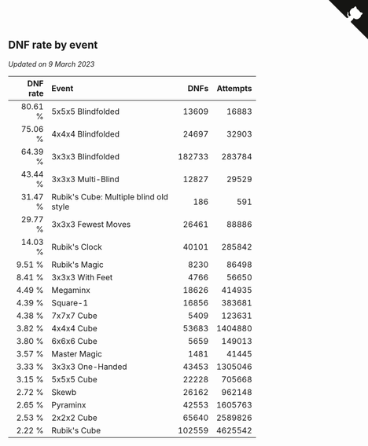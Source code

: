 ## DNF rate by event

*Updated on  9 March 2023*

| DNF rate | Event | DNFs | Attempts |
| ---: | :--- | ---: | ---: |
| 80.61 % | 5x5x5 Blindfolded | 13609 | 16883 |
| 75.06 % | 4x4x4 Blindfolded | 24697 | 32903 |
| 64.39 % | 3x3x3 Blindfolded | 182733 | 283784 |
| 43.44 % | 3x3x3 Multi-Blind | 12827 | 29529 |
| 31.47 % | Rubik's Cube: Multiple blind old style | 186 | 591 |
| 29.77 % | 3x3x3 Fewest Moves | 26461 | 88886 |
| 14.03 % | Rubik's Clock | 40101 | 285842 |
| 9.51 % | Rubik's Magic | 8230 | 86498 |
| 8.41 % | 3x3x3 With Feet | 4766 | 56650 |
| 4.49 % | Megaminx | 18626 | 414935 |
| 4.39 % | Square-1 | 16856 | 383681 |
| 4.38 % | 7x7x7 Cube | 5409 | 123631 |
| 3.82 % | 4x4x4 Cube | 53683 | 1404880 |
| 3.80 % | 6x6x6 Cube | 5659 | 149013 |
| 3.57 % | Master Magic | 1481 | 41445 |
| 3.33 % | 3x3x3 One-Handed | 43453 | 1305046 |
| 3.15 % | 5x5x5 Cube | 22228 | 705668 |
| 2.72 % | Skewb | 26162 | 962148 |
| 2.65 % | Pyraminx | 42553 | 1605763 |
| 2.53 % | 2x2x2 Cube | 65640 | 2589826 |
| 2.22 % | Rubik's Cube | 102559 | 4625542 |


<a href="https://github.com/JustinTimeCuber/wca_statistics" class="github-corner" aria-label="View source on Github"><svg width="80" height="80" viewBox="0 0 250 250" style="fill:#151513; color:#fff; position: absolute; top: 0; border: 0; right: 0;" aria-hidden="true"><path d="M0,0 L115,115 L130,115 L142,142 L250,250 L250,0 Z"></path><path d="M128.3,109.0 C113.8,99.7 119.0,89.6 119.0,89.6 C122.0,82.7 120.5,78.6 120.5,78.6 C119.2,72.0 123.4,76.3 123.4,76.3 C127.3,80.9 125.5,87.3 125.5,87.3 C122.9,97.6 130.6,101.9 134.4,103.2" fill="currentColor" style="transform-origin: 130px 106px;" class="octo-arm"></path><path d="M115.0,115.0 C114.9,115.1 118.7,116.5 119.8,115.4 L133.7,101.6 C136.9,99.2 139.9,98.4 142.2,98.6 C133.8,88.0 127.5,74.4 143.8,58.0 C148.5,53.4 154.0,51.2 159.7,51.0 C160.3,49.4 163.2,43.6 171.4,40.1 C171.4,40.1 176.1,42.5 178.8,56.2 C183.1,58.6 187.2,61.8 190.9,65.4 C194.5,69.0 197.7,73.2 200.1,77.6 C213.8,80.2 216.3,84.9 216.3,84.9 C212.7,93.1 206.9,96.0 205.4,96.6 C205.1,102.4 203.0,107.8 198.3,112.5 C181.9,128.9 168.3,122.5 157.7,114.1 C157.9,116.9 156.7,120.9 152.7,124.9 L141.0,136.5 C139.8,137.7 141.6,141.9 141.8,141.8 Z" fill="currentColor" class="octo-body"></path></svg></a><style>.github-corner:hover .octo-arm{animation:octocat-wave 560ms ease-in-out}@keyframes octocat-wave{0%,100%{transform:rotate(0)}20%,60%{transform:rotate(-25deg)}40%,80%{transform:rotate(10deg)}}@media (max-width:500px){.github-corner:hover .octo-arm{animation:none}.github-corner .octo-arm{animation:octocat-wave 560ms ease-in-out}}</style>
